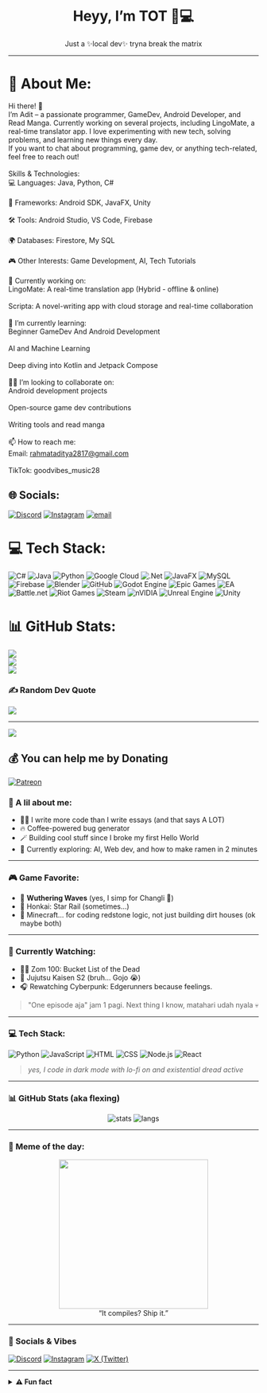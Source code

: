 <h1 align="center">Heyy, I’m TOT 🧃💻</h1>
<p align="center">Just a ✨local dev✨ tryna break the matrix</p>

---
# 💫 About Me:
Hi there! 👋<br>I’m Adit – a passionate programmer, GameDev, Android Developer, and Read Manga. Currently working on several projects, including LingoMate, a real-time translator app. I love experimenting with new tech, solving problems, and learning new things every day.<br>If you want to chat about programming, game dev, or anything tech-related, feel free to reach out!<br><br>Skills & Technologies:<br>💻 Languages: Java, Python, C#<br><br>📱 Frameworks: Android SDK, JavaFX, Unity<br><br>🛠 Tools: Android Studio, VS Code, Firebase<br><br>🌍 Databases: Firestore, My SQL<br><br>🎮 Other Interests: Game Development, AI, Tech Tutorials<br><br>📌 Currently working on:<br>LingoMate: A real-time translation app (Hybrid - offline & online)<br><br>Scripta: A novel-writing app with cloud storage and real-time collaboration<br><br>🌱 I’m currently learning:<br>Beginner GameDev And Android Development<br><br>AI and Machine Learning<br><br>Deep diving into Kotlin and Jetpack Compose<br><br>👯‍♂️ I’m looking to collaborate on:<br>Android development projects<br><br>Open-source game dev contributions<br><br>Writing tools and read manga<br><br>📫 How to reach me:<br>Email: rahmataditya2817@gmail.com<br><br>TikTok: goodvibes_music28


## 🌐 Socials:
[![Discord](https://img.shields.io/badge/Discord-%237289DA.svg?logo=discord&logoColor=white)](https://discord.gg/https://discordapp.com/users/880387714896244787) [![Instagram](https://img.shields.io/badge/Instagram-%23E4405F.svg?logo=Instagram&logoColor=white)](https://instagram.com/rill.lyrics) [![email](https://img.shields.io/badge/Email-D14836?logo=gmail&logoColor=white)](mailto:rahmataditya37734@gmail.com) 

# 💻 Tech Stack:
![C#](https://img.shields.io/badge/c%23-%23239120.svg?style=for-the-badge&logo=csharp&logoColor=white) ![Java](https://img.shields.io/badge/java-%23ED8B00.svg?style=for-the-badge&logo=openjdk&logoColor=white) ![Python](https://img.shields.io/badge/python-3670A0?style=for-the-badge&logo=python&logoColor=ffdd54) ![Google Cloud](https://img.shields.io/badge/GoogleCloud-%234285F4.svg?style=for-the-badge&logo=google-cloud&logoColor=white) ![.Net](https://img.shields.io/badge/.NET-5C2D91?style=for-the-badge&logo=.net&logoColor=white) ![JavaFX](https://img.shields.io/badge/javafx-%23FF0000.svg?style=for-the-badge&logo=javafx&logoColor=white) ![MySQL](https://img.shields.io/badge/mysql-4479A1.svg?style=for-the-badge&logo=mysql&logoColor=white) ![Firebase](https://img.shields.io/badge/firebase-a08021?style=for-the-badge&logo=firebase&logoColor=ffcd34) ![Blender](https://img.shields.io/badge/blender-%23F5792A.svg?style=for-the-badge&logo=blender&logoColor=white) ![GitHub](https://img.shields.io/badge/github-%23121011.svg?style=for-the-badge&logo=github&logoColor=white) ![Godot Engine](https://img.shields.io/badge/GODOT-%23FFFFFF.svg?style=for-the-badge&logo=godot-engine) ![Epic Games](https://img.shields.io/badge/epicgames-%23313131.svg?style=for-the-badge&logo=epicgames&logoColor=white) ![EA](https://img.shields.io/badge/ea-%23000000.svg?style=for-the-badge&logo=ea&logoColor=white) ![Battle.net](https://img.shields.io/badge/battle.net-%2300AEFF.svg?style=for-the-badge&logo=battle.net&logoColor=white) ![Riot Games](https://img.shields.io/badge/riotgames-D32936.svg?style=for-the-badge&logo=riotgames&logoColor=white) ![Steam](https://img.shields.io/badge/steam-%23000000.svg?style=for-the-badge&logo=steam&logoColor=white) ![nVIDIA](https://img.shields.io/badge/nVIDIA-%2376B900.svg?style=for-the-badge&logo=nVIDIA&logoColor=white) ![Unreal Engine](https://img.shields.io/badge/unrealengine-%23313131.svg?style=for-the-badge&logo=unrealengine&logoColor=white) ![Unity](https://img.shields.io/badge/unity-%23000000.svg?style=for-the-badge&logo=unity&logoColor=white)
# 📊 GitHub Stats:
![](https://github-readme-stats.vercel.app/api?username=rillToMe&theme=tokyonight&hide_border=false&include_all_commits=false&count_private=false)<br/>
![](https://nirzak-streak-stats.vercel.app/?user=rillToMe&theme=tokyonight&hide_border=false)<br/>
![](https://github-readme-stats.vercel.app/api/top-langs/?username=rillToMe&theme=tokyonight&hide_border=false&include_all_commits=false&count_private=false&layout=compact)

### ✍️ Random Dev Quote
![](https://quotes-github-readme.vercel.app/api?type=vetical&theme=radical)

---
[![](https://visitcount.itsvg.in/api?id=rillToMe&icon=0&color=0)](https://visitcount.itsvg.in)

  ## 💰 You can help me by Donating
  [![Patreon](https://img.shields.io/badge/Patreon-F96854?style=for-the-badge&logo=patreon&logoColor=white)](https://patreon.com/patreon.com/rilllyrics) 

  
<!-- Proudly created with GPRM ( https://gprm.itsvg.in ) -->
### 🧠 A lil about me:
- 🧑‍💻 I write more code than I write essays (and that says A LOT)
- 🔥 Coffee-powered bug generator
- 🪄 Building cool stuff since I broke my first Hello World
- 🧃 Currently exploring: AI, Web dev, and how to make ramen in 2 minutes

---

### 🎮 Game Favorite:
- 💫 **Wuthering Waves** (yes, I simp for Changli 🥵)
- 🔫 Honkai: Star Rail (sometimes...)
- 🧌 Minecraft... for coding redstone logic, not just building dirt houses (ok maybe both)

---

### 🎥 Currently Watching:
- 🧍‍♀️ Zom 100: Bucket List of the Dead
- 🎴 Jujutsu Kaisen S2 (bruh… Gojo 😭)
- 🎧 Rewatching Cyberpunk: Edgerunners because feelings.

> "One episode aja" jam 1 pagi. Next thing I know, matahari udah nyala 💀

---

### 💻 Tech Stack:
![Python](https://img.shields.io/badge/-Python-333333?style=flat&logo=python)
![JavaScript](https://img.shields.io/badge/-JavaScript-333333?style=flat&logo=javascript)
![HTML](https://img.shields.io/badge/-HTML5-333333?style=flat&logo=html5)
![CSS](https://img.shields.io/badge/-CSS3-333333?style=flat&logo=css3)
![Node.js](https://img.shields.io/badge/-Node.js-333333?style=flat&logo=node.js)
![React](https://img.shields.io/badge/-React-333333?style=flat&logo=react)

> *yes, I code in dark mode with lo-fi on and existential dread active*

---

### 📊 GitHub Stats (aka flexing)
<p align="center">
  <img src="https://github-readme-stats.vercel.app/api?username=rillToMe&show_icons=true&theme=radical" alt="stats" />
  <img src="https://github-readme-stats.vercel.app/api/top-langs/?username=rillToMe&layout=compact&theme=radical" alt="langs" />
</p>

---

### 🐸 Meme of the day:
<p align="center">
  <img src="https://i.imgur.com/VzBcYFh.gif" width="300px" />
  <br>“It compiles? Ship it.”
</p>

---

### 🔗 Socials & Vibes
[![Discord](https://img.shields.io/badge/-TotOnDiscord-5865F2?style=flat&logo=discord&logoColor=white)](https://discord.com/)
[![Instagram](https://img.shields.io/badge/-@tot.codes-E4405F?style=flat&logo=instagram&logoColor=white)](https://instagram.com/)
[![X (Twitter)](https://img.shields.io/badge/-@totcodes-1DA1F2?style=flat&logo=twitter&logoColor=white)](https://twitter.com/)

---

<details>
<summary><b>⚠️ Fun fact</b></summary>

> I once fixed a bug by deleting the entire project and starting over.  
> 10/10 would recommend.
</details>
